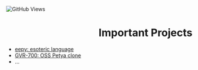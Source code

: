 ![GitHub Views](https://komarev.com/ghpvc/?username=mxtlrr&color=FAC151)

<div id="n" align="right">
  <h1>Important Projects</h1>
</div>
  <ul>
    <li><a href="https://github.com/mxtlrr/eepy">eepy: esoteric language</a></li>
    <li><a href="https://github.com/mxtlrr/gvr700">GVR-700: OSS Petya clone</a></li>
    <li>...</li>
  </ul> 
